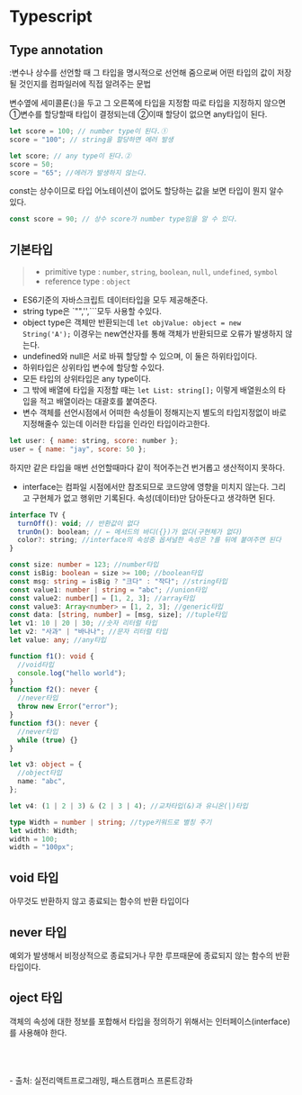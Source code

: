 # Typescript

## Type annotation

:변수나 상수를 선언할 때 그 타입을 명시적으로 선언해 줌으로써 어떤 타입의 값이 저장될 것인지를 컴파일러에 직접 알려주는 문법

변수옆에 세미콜론(:)을 두고 그 오른쪽에 타입을 지정함
따로 타입을 지정하지 않으면 ①변수를 할당할때 타입이 결정되는데 ②이때 할당이 없으면 any타입이 된다.

```jsx
let score = 100; // number type이 된다.①
score = "100"; // string을 할당하면 에러 발생
```

```jsx
let score; // any type이 된다.②
score = 50;
score = "65"; //에러가 발생하지 않는다.
```

const는 상수이므로 타입 어노테이션이 없어도 할당하는 값을 보면 타입이 뭔지 알수 있다.

```jsx
const score = 90; // 상수 score가 number type임을 알 수 있다.
```

## 기본타입

> - primitive type : <code>number</code>, <code>string</code>, <code>boolean</code>, <code>null</code>, <code>undefined</code>, <code>symbol</code>
> - reference type : <code>object</code>

- ES6기준의 자바스크립트 데이터타입을 모두 제공해준다.
- string type은 `"",'',```모두 사용할 수있다.
- object type은 객체만 반환되는데 `let objValue: object = new String('A');` 이경우는 new연산자를 통해 객체가 반환되므로 오류가 발생하지 않는다.
- undefined와 null은 서로 바꿔 할당할 수 있으며, 이 둘은 하위타입이다.
- 하위타입은 상위타입 변수에 할당할 수있다.
- 모든 타입의 상위타입은 any type이다.
- 그 밖에 배열에 타입을 지정할 때는 `let List: string[];` 이렇게 배열원소의 타입을 적고 배열이라는 대괄호를 붙여준다.
- 변수 객체를 선언시점에서 어떠한 속성들이 정해지는지 별도의 타입지정없이 바로 지정해줄수 있는데 이러한 타입을 인라인 타입이라고한다.

```jsx
let user: { name: string, score: number };
user = { name: "jay", score: 50 };
```

하지만 같은 타입을 매번 선언할때마다 같이 적어주는건 번거롭고 생산적이지 못하다.

- interface는 컴파일 시점에서만 참조되므로 코드양에 영향을 미치지 않는다. 그리고 구현체가 없고 행위만 기록된다. 속성(데이터)만 담아둔다고 생각하면 된다.

```jsx
interface TV {
  turnOff(): void; // 반환값이 없다
  trunOn(): boolean; // ← 메서드의 바디({})가 없다(구현체가 없다)
  color?: string; //interface의 속성중 옵셔널한 속성은 ?를 뒤에 붙여주면 된다
}
```

```typescript
const size: number = 123; //number타입
const isBig: boolean = size >= 100; //boolean타입
const msg: string = isBig ? "크다" : "작다"; //string타입
const value1: number | string = "abc"; //union타입
const value2: number[] = [1, 2, 3]; //array타입
const value3: Array<number> = [1, 2, 3]; //generic타입
const data: [string, number] = [msg, size]; //tuple타입
let v1: 10 | 20 | 30; //숫자 리터럴 타입
let v2: "사과" | "바나나"; //문자 리터럴 타입
let value: any; //any타입

function f1(): void {
  //void타입
  console.log("hello world");
}
function f2(): never {
  //never타입
  throw new Error("error");
}
function f3(): never {
  //never타입
  while (true) {}
}

let v3: object = {
  //object타입
  name: "abc",
};

let v4: (1 | 2 | 3) & (2 | 3 | 4); //교차타입(&)과 유니온(|)타입

type Width = number | string; //type키워드로 별칭 주기
let width: Width;
width = 100;
width = "100px";
```

## void 타입

아무것도 반환하지 않고 종료되는 함수의 반환 타입이다

## never 타입

예외가 발생해서 비정상적으로 종료되거나 무한 루프때문에 종료되지 않는 함수의 반환 타입이다.

## oject 타입

객체의 속성에 대한 정보를 포합해서 타입을 정의하기 위해서는 인터페이스(interface)를 사용해야 한다.

<br>
<br>
<br>
- 출처: 실전리액트프로그래밍, 패스트캠퍼스 프론트강좌
